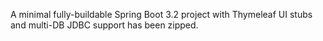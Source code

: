 A minimal fully-buildable Spring Boot 3.2 project with Thymeleaf UI stubs and multi-DB JDBC support has been zipped.